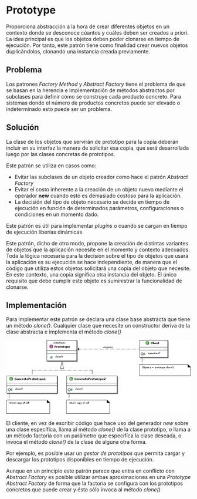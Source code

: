 # Prototype

Proporciona abstracción a la hora de crear diferentes objetos en un contexto donde se desconoce cúantos y cuáles 
deben ser creados a priori. La idea principal es que los objetos deben poder clonarse en tiempo de ejecución. 
Por tanto, este patrón tiene como finalidad crear nuevos objetos duplicándolos, clonando una instancia creada previamente.


## Problema

Los patrones *Factory Method* y *Abstract Factory* tiene el problema de que se basan en la herencia e implementación de
métodos abstractos por subclases para definir cómo se construye cada producto concreto. Para sistemas donde el número
de productos concretos puede ser elevado o indeterminado esto puede ser un problema.

## Solución

La clase de los objetos que servirán de prototipo para la copia deberán incluir en su interfaz la manera de solicitar
esa copia, que será desarrollada luego por las clases concretas de prototipos.

Este patrón se utiliza en casos como:
- Evitar las subclases de un objeto creador como hace el patrón <i>Abstract Factory</i>
- Evitar el costo inherente a la creación de un objeto nuevo mediante el operador <b>new</b> cuando esto es demasiado costoso para la aplicación.
-  La decisión del tipo de objeto necesario se decide en tiempo de ejecución en función de determinados parámetros, 
configuraciones o condiciones en un momento dado.

Este patrón es útil para implementar *plugins* o cuando se cargan en tiempo de ejecución liberías dinámicas

Este patrón, dicho de otro modo, propone la creación de distintas variantes de objetos que la aplicación necesite en el 
momento y contexto adecuados. Toda la lógica necesaria para la decisión sobre el tipo de objetos que usará la aplicación
es su ejecución se hace independiente, de manera que el código que utiliza estos objetos solicitará una copia del objeto
que necesite. En este contexto, una copia significa otra instancia del objeto. El único requisito que debe cumplir
este objeto es suministrar la funcionalidad de clonarse.

## Implementación

Para implementar este patrón se declara una clase base abstracta que tiene un método *clone()*. Cualquier clase que
necesite un constructor deriva de la clase abstracta e implementa el método *clone()*

![Prototype](example/imgs/Prototype.png)

El cliente, en vez de escribir código que hace uso del generador *new* sobre una clase específica, llama al método
*clone()* de la clase prototipo, o llama a un método factoría con un parámetro que especifíca la clase deseada, o invoca el 
método *clone()* de la clase de alguna otra forma.

Por ejemplo, es posible usar un *gestor de prototipos* que permita cargar y descargar los prototipos disponibles en 
tiempo de ejecución.

Aunque en un principio este patrón parece que entra en conflicto con *Abstract Factory* es posible utilizar ambas
aproximaciones en una *Prototype Abstract Factory* de forma que la factoría se configura con los prototipos concretos
que puede crear y ésta sólo invoca al método *clone()*
